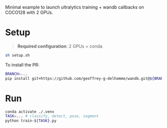 Minimal example to launch ultralytics training + wandb callbacks on COCO128 with 2 GPUs.

# Setup

> **Required configuration**: 2 GPUs + conda

```bash
sh setup.sh
```

To install the PR:

```bash
BRANCH=...
pip install git+https://github.com/geoffrey-g-delhomme/wandb.git@${BRANCH} --ignore-installed
```

# Run

```bash
conda activate ./.venv
TASK=... # classify, detect, pose, segment
python train-${TASK}.py
```